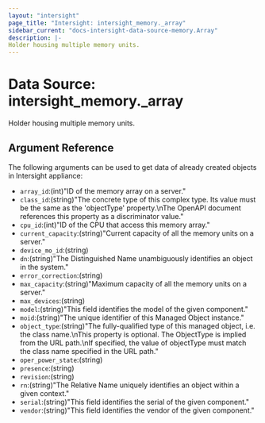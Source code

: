 ```yaml
---
layout: "intersight"
page_title: "Intersight: intersight_memory._array"
sidebar_current: "docs-intersight-data-source-memory.Array"
description: |-
Holder housing multiple memory units.
---
```


# Data Source: intersight_memory._array
Holder housing multiple memory units.
## Argument Reference
The following arguments can be used to get data of already created objects in Intersight appliance:
* `array_id`:(int)"ID of the memory array on a server."
* `class_id`:(string)"The concrete type of this complex type. Its value must be the same as the 'objectType' property.\nThe OpenAPI document references this property as a discriminator value."
* `cpu_id`:(int)"ID of the CPU that access this memory array."
* `current_capacity`:(string)"Current capacity of all the memory units on a server."
* `device_mo_id`:(string)
* `dn`:(string)"The Distinguished Name unambiguously identifies an object in the system."
* `error_correction`:(string)
* `max_capacity`:(string)"Maximum capacity of all the memory units on a server."
* `max_devices`:(string)
* `model`:(string)"This field identifies the model of the given component."
* `moid`:(string)"The unique identifier of this Managed Object instance."
* `object_type`:(string)"The fully-qualified type of this managed object, i.e. the class name.\nThis property is optional. The ObjectType is implied from the URL path.\nIf specified, the value of objectType must match the class name specified in the URL path."
* `oper_power_state`:(string)
* `presence`:(string)
* `revision`:(string)
* `rn`:(string)"The Relative Name uniquely identifies an object within a given context."
* `serial`:(string)"This field identifies the serial of the given component."
* `vendor`:(string)"This field identifies the vendor of the given component."
